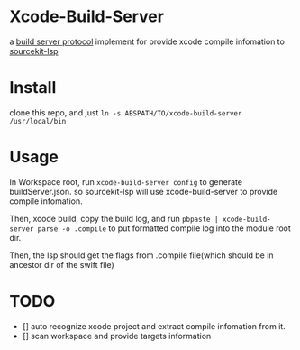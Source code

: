 # Xcode-Build-Server
a [build server protocol](https://build-server-protocol.github.io/docs/specification.html) implement for provide xcode compile infomation to [sourcekit-lsp](https://github.com/apple/sourcekit-lsp)

# Install
clone this repo, and just `ln -s ABSPATH/TO/xcode-build-server /usr/local/bin`

# Usage
In Workspace root, run `xcode-build-server config` to generate buildServer.json. so sourcekit-lsp will use xcode-build-server to provide compile infomation.

Then, xcode build, copy the build log, and run `pbpaste | xcode-build-server parse -o .compile` to put formatted compile log into the module root dir.

Then, the lsp should get the flags from .compile file(which should be in ancestor dir of the swift file)

# TODO
- [] auto recognize xcode project and extract compile infomation from it.
- [] scan workspace and provide targets information
